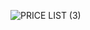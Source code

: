 ![PRICE LIST (3)](https://github.com/cheropower/cheropower.github.io/assets/80817093/0acc3f4a-c3b7-4506-99a8-676af17b8b9a)

